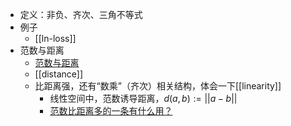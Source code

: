- 定义：非负、齐次、三角不等式
- 例子
  - [[ln-loss]]
- 范数与距离
    - [范数与距离](https://zhuanlan.zhihu.com/p/363707147)
    - [[distance]]
    - 比距离强，还有“数乘”（齐次）相关结构，体会一下[[linearity]]
      - 线性空间中，范数诱导距离，$d(a,b):=||a-b||$
      - [范数比距离多的一条有什么用？](https://www.zhihu.com/question/59231575)